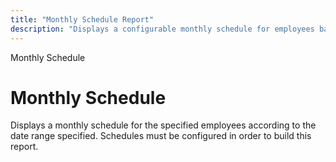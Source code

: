 ```yaml
---
title: "Monthly Schedule Report"
description: "Displays a configurable monthly schedule for employees based on specified date ranges."
---
```


Monthly Schedule

# Monthly Schedule

Displays a monthly schedule for the specified employees according to the date range specified. Schedules must be configured in order to build this report.
